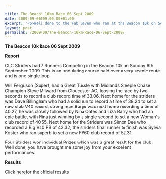 ```yaml
---

title: The Beacon 10km Race 06 Sept 2009
date: 2009-09-06T09:00:00+01:00
excerpt: '<p>Well done to the Fab Seven who ran at the Beacon 10k on September 6th. See how they got on by clicking on report below. Brendan Ward, Club Chairman The Beacon 10k 06 Sept 2009 Photos Report Results</p>'
layout: post
permalink: /2009/09/The-Beacon-10km-Race-06-Sept-2009/
---
```

**The Beacon 10k Race 06 Sept 2009**

**<a name="Report">Report</a>**</p> 

CLC Striders had 7 Runners Competing in the Beacon 10k on Sunday 6th September 2009. This is an undulating course held over a very scenic route and is one single loop.

Will Ferguson (Super), had a Great Tussle with Midlands Steeple Chase Champion Steve Milward from Gloucester AC, loosing the race by two seconds to record a club record time of 33.06. Next home for the striders was Dave Billingham who had a solid run to record a time of 38.24 to set a new club V40 record, strong man Burge was next home recording a time of 40.27, he was closely followed by Nina Oates and Liza Barry who had an epic battle, with Nina just winning by a single second to set a new Woman's club record of 40.55. Next home for the Striders was Simon Dee who recorded a Big V40 PB of 42.32, the striders final runner to finish was Sylvia Koster who ran superb to set a new FV60 club record of 52.31.

Four Striders won individual Prizes which was a great result for the club. Well done, you have brought me some joy from your excellent performances.

**<a name="Theresults"></a><a name="The" results=""></a>Results**

Click <a href="http://www.clcstriders-runningclub.co.uk/documents/Beacon10kRaceResults2009_000.pdf" target="_blank" rel="nofollow">here</a>for the official results

<map name="100109w.jpg">
  <area shape="RECT" coords="677,27,696,48" alt="Race Winner" />
  
  <area shape="RECT" coords="379,28,393,45" alt="Sarah Greef" />
  
  <area shape="RECT" coords="354,28,368,46" alt="Rachel Vines" />
  
  <area shape="RECT" coords="303,28,318,46" alt="Anna Maughan" />
  
  <area shape="RECT" coords="206,28,220,46" alt="Dawn Addinall" />
  
  <area shape="RECT" coords="86,28,103,46" alt="Alex Evans" />
</map>

<map name="100109m.jpg">
  <area shape="RECT" coords="63,31,76,45" alt="Clive Scott" />
  
  <area shape="RECT" coords="112,32,121,44" alt="Paul Davies" />
  
  <area shape="RECT" coords="118,32,129,43" alt="Paul Stonuary" />
  
  <area shape="RECT" coords="223,29,236,47" alt="James Gibbs" />
  
  <area shape="RECT" coords="255,29,264,42" alt="David Smeath" />
  
  <area shape="RECT" coords="263,28,272,43" alt="Chris Hale" />
  
  <area shape="RECT" coords="275,31,288,45" alt="Rob Shute" />
  
  <area shape="RECT" coords="308,31,321,45" alt="Billy Bradshaw" />
  
  <area shape="RECT" coords="582,29,594,46" alt="Will Ferguson" />
  
  <area shape="RECT" coords="680,30,694,45" alt="Race Winner" />
</map>